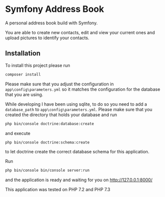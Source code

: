 # Symfony Address Book
A personal address book build with Symfony.

You are able to create new contacts, edit and view your current ones and upload pictures to identify your contacts.

## Installation
To install this project please run
```bash
composer install
```

Please make sure that you adjust the configuration in
`app\config\parameters.yml` so it matches the configuration for the database that you are using.

While developing I have been using sqlite, to do so you need to add a `database_path` to `app\config\parameters.yml`. Please make sure that you created the directory that holds your database and run
```bash
php bin/console doctrine:database:create
```

and execute
```bash
php bin/console doctrine:schema:create
```
to let doctrine create the correct database schema for this application.

Run
```bash
php bin/console bin/console server:run
```

and the application is ready and waiting for you on http://127.0.0.1:8000/

This application was tested on PHP 7.2 and PHP 7.3